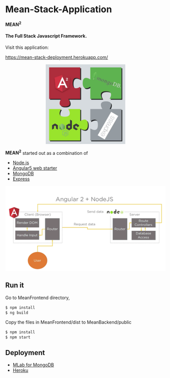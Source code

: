 # Mean-Stack-Application

<strong>MEAN<sup>2</sup></strong> 
#### The Full Stack Javascript Framework.


Visit this application:

https://mean-stack-deployment.herokuapp.com/


<div align=center><img width="250" height="250" src="MEAN-Stack.png"/></div>

<strong>MEAN<sup>2</sup></strong>  started out as a combination of

* [Node.js](https://nodejs.org/en/)
* [Angular5 web starter](https://github.com/AngularClass/angular-starter)
* [MongoDB](https://www.mongodb.com)
* [Express](https://expressjs.com/)

![](Architecture.png)

## Run it

Go to MeanFrontend directory, 

    $ npm install
    $ ng build

Copy the files in MeanFrontend/dist to MeanBackend/public

    $ npm install
    $ npm start

## Deployment

* [MLab for MongoDB](https://mlab.com/home)
* [Heroku](https://www.heroku.com/)